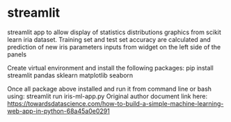 # streamlit
streamlit app to allow display of statistics distributions graphics from scikit learn iria dataset. Training set and test set accuracy are calculated and prediction of new iris parameters inputs from widget on the left side of the panels 

Create virtual environment and install the following packages:
pip install streamlit
pandas
sklearn
matplotlib
seaborn

Once all package above installed and run it from command line or bash using: streamlit run iris-ml-app.py
Original author document link here: https://towardsdatascience.com/how-to-build-a-simple-machine-learning-web-app-in-python-68a45a0e0291
